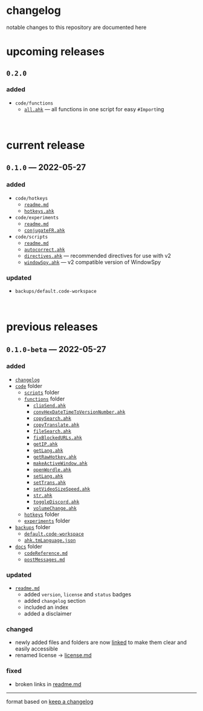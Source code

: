 # changelog
notable changes to this repository are documented here

# upcoming releases
## `0.2.0`
### added
- `code/functions`
	- [`all.ahk`](code/functions/all.ahk) — all functions in one script for easy `#Import`ing

<br>

# current release
## `0.1.0` — 2022-05-27
### added
- `code/hotkeys`
	- [`readme.md`](code/hotkeys/README.md)
	- [`hotkeys.ahk`](code/hotkeys/hotkeys.ahk)
- `code/experiments`
	- [`readme.md`](code/experiments/README.md)
	- [`conjugateFR.ahk`](code/experiments/conjugateFR.ahk)
- `code/scripts`
	- [`readme.md`](code/scripts/README.md)
	- [`autocorrect.ahk`](code/scripts/autocorrect.ahk)
	- [`directives.ahk`](code/scripts/directives.ahk) — recommended directives for use with v2
	- [`windowSpy.ahk`](code/scripts/WindowSpy.ahk) — v2 compatible version of WindowSpy

### updated
- `backups/default.code-workspace`

<br>

# previous releases
## `0.1.0-beta` — 2022-05-27
### added
- [`changelog`](CHANGELOG.md)
- [`code`](code) folder
	- [`scripts`](code/scripts) folder
	- [`functions`](code/functions) folder
		- [`clipSend.ahk`](code/functions/clipSend.ahk)
		- [`convHexDateTimeToVersionNumber.ahk`](code/functions/convHexDateTimeToVersionNumber.ahk)
		- [`copySearch.ahk`](code/functions/copySearch.ahk)
		- [`copyTranslate.ahk`](code/functions/copyTranslate.ahk)
		- [`fileSearch.ahk`](code/functions/fileSearch.ahk)
		- [`fixBlockedURLs.ahk`](code/functions/fixBlockedURLs.ahk)
		- [`getIP.ahk`](code/functions/getIP.ahk)
		- [`getLang.ahk`](code/functions/getLang.ahk)
		- [`getRawHotkey.ahk`](code/functions/getRawHotkey.ahk)
		- [`makeActiveWindow.ahk`](code/functions/makeActiveWindow.ahk)
		- [`openWordle.ahk`](code/functions/openWordle.ahk)
		- [`setLang.ahk`](code/functions/setLang.ahk)
		- [`setTrans.ahk`](code/functions/setTrans.ahk)
		- [`setVideoSizeSpeed.ahk`](code/functions/setVideoSizeSpeed.ahk)
		- [`str.ahk`](code/functions/str.ahk)
		- [`toggleDiscord.ahk`](code/functions/toggleDiscord.ahk)
		- [`volumeChange.ahk`](code/functions/volumeChange.ahk)
	- [`hotkeys`](code/hotkeys) folder
	- [`experiments`](code/experiments) folder
- [`backups`](backups) folder
	- [`default.code-workspace`](backups/default.code-workspace)
	- [`ahk.tmLanguage.json`](backups/ahk.tmLanguage.json)
- [`docs`](docs) folder
	- [`codeReference.md`](docs/codeReference.md)
	- [`postMessages.md`](docs/postMessages.md)

### updated
- [`readme.md`](README.md)
	- added `version`, `license` and `status` badges
	- added `changelog` section
	- included an index
	- added a disclaimer 

### changed
- newly added files and folders are now [linked](#) to make them clear and easily accessible
- renamed license → [license.md](LICENSE.md)

### fixed
- broken links in [readme.md](README.md)

---
format based on [keep a changelog](https://keepachangelog.com/)

<!--
`### added` for new features
`### updated` for existing features that have new functionality
`### changed` for changes in existing functionality
`### deprecated` for soon-to-be removed features
`### removed` for now removed features
`### fixed` for any bug fixes
`### security` in case of vulnerabilities
-->
